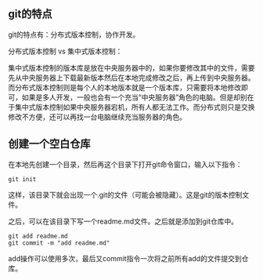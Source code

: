 ## git的特点

git的特点有：分布式版本控制，协作开发。

分布式版本控制 vs 集中式版本控制：

集中式版本控制的版本库是放在中央服务器中的，如果你要修改其中的文件，需要先从中央服务器上下载最新版本然后在本地完成修改之后，再上传到中央服务器。而分布式版本控制则是每个人的本地版本就是一个版本库，只需要将本地修改即可，如果是多人开发，一般也会有一个充当“中央服务器”角色的电脑。但是却别在于集中式版本控制如果中央服务器宕机，所有人都无法工作。而分布式则只是交换修改不方便，还可以再找一台电脑继续充当服务器的角色。



## 创建一个空白仓库

在本地先创建一个目录，然后再这个目录下打开git命令窗口，输入以下指令：

```
git init
```

这样，该目录下就会出现一个.git的文件（可能会被隐藏）。这是git的版本控制文件。

之后，可以在该目录下写一个readme.md文件。之后就是添加到git仓库中。

```
git add readme.md
git commit -m "add readme.md"
```

add操作可以使用多次，最后又commit指令一次将之前所有add的文件提交到仓库。

